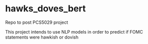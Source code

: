 # hawks_doves_bert
Repo to post PCS5029 project

This project intends to use NLP models in order to predict if FOMC statements were hawkish or dovish
